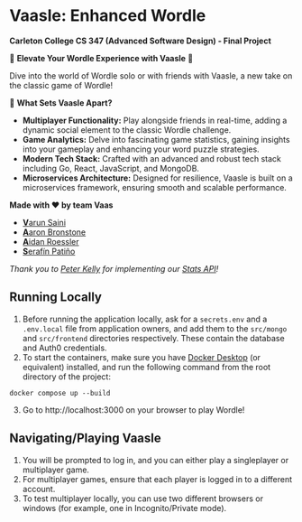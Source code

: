# Vaasle: Enhanced Wordle 
**Carleton College CS 347 (Advanced Software Design) - Final Project**

🌟 **Elevate Your Wordle Experience with Vaasle** 🌟

Dive into the world of Wordle solo or with friends with Vaasle, a new take on the classic game of Wordle! 

🚀 **What Sets Vaasle Apart?**
- **Multiplayer Functionality:** Play alongside friends in real-time, adding a dynamic social element to the classic Wordle challenge.
- **Game Analytics:** Delve into fascinating game statistics, gaining insights into your gameplay and enhancing your word puzzle strategies.
- **Modern Tech Stack:** Crafted with an advanced and robust tech stack including Go, React, JavaScript, and MongoDB.
- **Microservices Architecture:** Designed for resilience, Vaasle is built on a microservices framework, ensuring smooth and scalable performance.


**Made with ❤️ by team Vaas**

- [**V**arun Saini](https://github.com/VarunSaini02)
- [**A**aron Bronstone](https://github.com/abronstone)
- [**A**idan Roessler](https://github.com/AidanRoessler)
- [**S**erafín Patiño](https://github.com/spatino1234)

*Thank you to [Peter Kelly](https://github.com/pqk314) for implementing our [Stats API](/src/stats/api.go)!*


## Running Locally
1. Before running the application locally, ask for a `secrets.env` and a `.env.local` file from application owners, and add them to the `src/mongo` and `src/frontend` directories respectively. These contain the database and Auth0 credentials.
2. To start the containers, make sure you have [Docker Desktop](https://docs.docker.com/engine/install/) (or equivalent) installed, and run the following command from the root directory of the project:
```
docker compose up --build
```
3. Go to http://localhost:3000 on your browser to play Wordle!

## Navigating/Playing Vaasle
1. You will be prompted to log in, and you can either play a singleplayer or multiplayer game.
2. For multiplayer games, ensure that each player is logged in to a different account.
3. To test multiplayer locally, you can use two different browsers or windows (for example, one in Incognito/Private mode).
